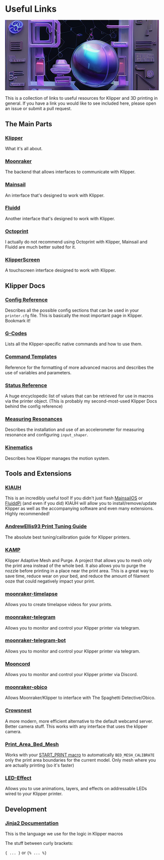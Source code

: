 <!--
 Copyright (C) 2022 Chris Laprade (chris@rootiest.com)

 This file is part of zippy_guides.

 zippy_guides is free software: you can redistribute it and/or modify
 it under the terms of the GNU General Public License as published by
 the Free Software Foundation, either version 3 of the License, or
 (at your option) any later version.

 zippy_guides is distributed in the hope that it will be useful,
 but WITHOUT ANY WARRANTY; without even the implied warranty of
 MERCHANTABILITY or FITNESS FOR A PARTICULAR PURPOSE.  See the
 GNU General Public License for more details.

 You should have received a copy of the GNU General Public License
 along with zippy_guides.  If not, see <http://www.gnu.org/licenses/>.
-->

# Useful Links

![header](../resources/links_header.png)

This is a collection of links to useful resources for Klipper and 3D printing in general. If you have a link you would like to see included here, please open an issue or submit a pull request.

## The Main Parts

### [Klipper](https://www.klipper3d.org)

What it's all about.

### [Moonraker](https://moonraker.readthedocs.io/en/latest/)

The backend that allows interfaces to communicate with Klipper.

### [Mainsail](https://docs.mainsail.xyz/)

An interface that's designed to work with Klipper.

### [Fluidd](https://docs.fluidd.xyz/)

Another interface that's designed to work with Klipper.

### [Octoprint](https://octoprint.org/)

I actually do not recommend using Octoprint with Klipper, Mainsail and Fluidd are much better suited for it.

### [KlipperScreen](https://klipperscreen.readthedocs.io/en/latest/)

A touchscreen interface designed to work with Klipper.

## Klipper Docs

### [Config Reference](https://www.klipper3d.org/Config_Reference.html)

Describes all the possible config sections that can be used in your `printer.cfg` file. This is basically the most important page in Klipper. Bookmark it!

### [G-Codes](https://www.klipper3d.org/G-Codes.html)

Lists all the Klipper-specific native commands and how to use them.

### [Command Templates](https://www.klipper3d.org/Command_Templates.html)

Reference for the formatting of more advanced macros and describes the use of variables and parameters.

### [Status Reference](https://www.klipper3d.org/Status_Reference.html)

A huge encyclopedic list of values that can be retrieved for use in macros via the printer object. (This is probably my second-most-used Klipper Docs behind the config reference)

### [Measuring Resonances](https://www.klipper3d.org/Measuring_Resonances.html)

Describes the installation and use of an accelerometer for measuring resonance and configuring `input_shaper`.

### [Kinematics](https://www.klipper3d.org/Kinematics.html)

Describes how Klipper manages the motion system.

## Tools and Extensions

### [KIAUH](https://github.com/th33xitus/kiauh)

This is an incredibly useful tool! If you didn't just flash [MainsailOS](https://docs.mainsail.xyz/setup/mainsail-os) or [FluiddPi](https://docs.fluidd.xyz/installation/fluiddpi) (and even if you did) KIAUH will allow you to install/remove/update Klipper as well as the accompanying software and even many extensions. Highly recommended!

### [AndrewEllis93 Print Tuning Guide](https://github.com/AndrewEllis93/Print-Tuning-Guide)

The absolute best tuning/calibration guide for Klipper printers.

### [KAMP](https://github.com/kyleisah/Klipper-Adaptive-Meshing-Purging)

Klipper Adaptive Mesh and Purge. A project that allows you to mesh only the print area instead of the whole bed. It also allows you to purge the nozzle before printing in a place near the print area. This is a great way to save time, reduce wear on your bed, and reduce the amount of filament ooze that could negatively impact your print.

### [moonraker-timelapse](https://github.com/mainsail-crew/moonraker-timelapse)

Allows you to create timelapse videos for your prints.

### [moonraker-telegram](https://github.com/Raabi91/moonraker-telegram)

Allows you to monitor and control your Klipper printer via telegram.

### [moonraker-telegram-bot](https://github.com/nlef/moonraker-telegram-bot)

Allows you to monitor and control your Klipper printer via telegram.

### [Mooncord](https://github.com/eliteSchwein/mooncord)

Allows you to monitor and control your Klipper printer via Discord.

### [moonraker-obico](https://github.com/TheSpaghettiDetective/moonraker-obico)

Allows Moonraker/Klipper to interface with The Spaghetti Detective/Obico.

### [Crowsnest](https://github.com/mainsail-crew/crowsnest)

A more modern, more efficient alternative to the default webcamd server. Better camera stuff. This works with any interface that uses the klipper camera.

### [Print_Area_Bed_Mesh](https://github.com/Turge08/print_area_bed_mesh)

Works with your [START_PRINT macro](macros.md) to automatically `BED_MESH_CALIBRATE` only the print area boundaries for the current model. Only mesh where you are actually printing (so it's faster)

### [LED-Effect](https://github.com/julianschill/klipper-led_effect)

Allows you to use animations, layers, and effects on addressable LEDs wired to your Klipper printer.

## Development

### [Jinja2 Documentation](https://jinja.palletsprojects.com/en/2.10.x/)

This is the language we use for the logic in Klipper macros

The stuff between curly brackets:

`{ ... }` or `{% ... %}`
